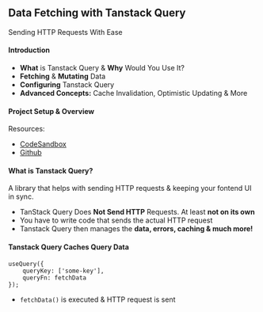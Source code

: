## Data Fetching with Tanstack Query
Sending HTTP Requests With Ease

#### Introduction
- **What** is Tanstack Query & **Why** Would You Use It?
- **Fetching** & **Mutating** Data
- **Configuring** Tanstack Query
- **Advanced Concepts:** Cache Invalidation, Optimistic Updating & More

#### Project Setup & Overview
Resources:
* [CodeSandbox](https://codesandbox.io/p/devbox/react-query-start-md9z2g?file=%2Fsrc%2Fmain.jsx)
* [Github](https://github.com/academind/react-complete-guide-course-resources/blob/main/attachments/24%20React%20Query/starting-project.zip)

#### What is Tanstack Query?
A library that helps with sending HTTP requests & keeping your fontend UI in sync.

* TanStack Query Does **Not Send HTTP** Requests. At least **not on its own**
* You have to write code that sends the actual HTTP request
* Tanstack Query then manages the **data, errors, caching & much more!**

#### Tanstack Query Caches Query Data
```
useQuery({
    queryKey: ['some-key'],
    queryFn: fetchData
});
```
* ```fetchData()``` is executed & HTTP request is sent